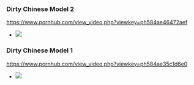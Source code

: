 ### Dirty Chinese Model 2
https://www.pornhub.com/view_video.php?viewkey=ph584ae46472aef
- ![](https://di.phncdn.com/videos/201612/09/98573312/original/(m=ecuKGgaaaa)(mh=khKenQpw3KkuvEgq)11.jpg)
### Dirty Chinese Model 1
https://www.pornhub.com/view_video.php?viewkey=ph584ae35c1d6e0
- ![](https://di.phncdn.com/videos/201612/09/98573062/original/(m=ecuKGgaaaa)(mh=HZJm7qth3rLn0Hc3)5.jpg)

